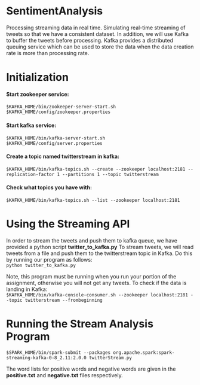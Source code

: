# SentimentAnalysis
Processing streaming data in real time. Simulating real-time streaming of tweets so that we have a consistent dataset. 
In addition, we will use Kafka to buffer the tweets before processing. Kafka provides a distributed queuing service which can be used to store the data when the data creation rate is more
than processing rate. 

# Initialization 
#### Start zookeeper service: ####  
`$KAFKA_HOME/bin/zookeeper-server-start.sh $KAFKA_HOME/config/zookeeper.properties`  

#### Start kafka service: #### 
`$KAFKA_HOME/bin/kafka-server-start.sh $KAFKA_HOME/config/server.properties`  

#### Create a topic named twitterstream in kafka: ####  
`$KAFKA_HOME/bin/kafka-topics.sh --create --zookeeper localhost:2181 --replication-factor 1 --partitions 1 --topic twitterstream`

#### Check what topics you have with: ####
`$KAFKA_HOME/bin/kafka-topics.sh --list --zookeeper localhost:2181`  

# Using the Streaming API  
In order to stream the tweets and push them to kafka queue, we have provided a python script **twitter_to_kafka.py** 
To stream tweets, we will read tweets from a file and push them to the twitterstream topic in Kafka. Do
this by running our program as follows:  
`python twitter_to_kafka.py`
 
Note, this program must be running when you run your portion of the assignment, otherwise you will not get any tweets. 
To check if the data is landing in Kafka:  
`$KAFKA_HOME/bin/kafka-console-consumer.sh --zookeeper localhost:2181 --topic twitterstream --frombeginning`
 
# Running the Stream Analysis Program
`$SPARK_HOME/bin/spark-submit --packages org.apache.spark:spark-streaming-kafka-0-8_2.11:2.0.0 twitterStream.py` 

The word lists for positive words and negative words are given in the **positive.txt** and
**negative.txt** files respectively.  
